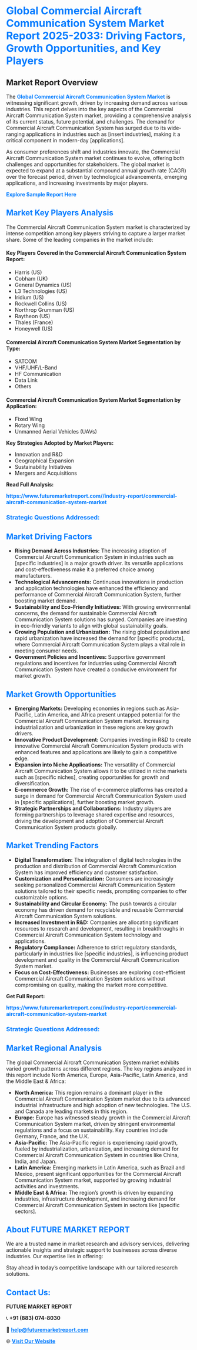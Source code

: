 <h1 style="color: #007BFF;">Global Commercial Aircraft Communication System Market Report 2025-2033: Driving Factors, Growth Opportunities, and Key Players</h1>

<section id="overview">
<h2>Market Report Overview</h2>
<p>The <a href="https://www.futuremarketreport.com//industry-report/commercial-aircraft-communication-system-market" style="color: #007BFF; text-decoration: none;"><strong>Global Commercial Aircraft Communication System Market</strong></a> is witnessing significant growth, driven by increasing demand across various industries. This report delves into the key aspects of the Commercial Aircraft Communication System market, providing a comprehensive analysis of its current status, future potential, and challenges. The demand for Commercial Aircraft Communication System has surged due to its wide-ranging applications in industries such as [insert industries], making it a critical component in modern-day [applications].</p>
<p>As consumer preferences shift and industries innovate, the Commercial Aircraft Communication System market continues to evolve, offering both challenges and opportunities for stakeholders. The global market is expected to expand at a substantial compound annual growth rate (CAGR) over the forecast period, driven by technological advancements, emerging applications, and increasing investments by major players.</p>
</section>

<section id="overview">
<p><a href="https://www.futuremarketreport.com//request-sample/reportId=54565" style="color: #007BFF; text-decoration: none;"><strong>Explore Sample Report Here</strong></a></p>
</section>

<section id="key-players">
<h2 style="color: #007BFF;">Market Key Players Analysis</h2>
<p>The Commercial Aircraft Communication System market is characterized by intense competition among key players striving to capture a larger market share. Some of the leading companies in the market include:</p>
<h4>Key Players Covered in the Commercial Aircraft Communication System Report:</h4>
<ul><li>Harris (US)</li><li>Cobham (UK)</li><li>General Dynamics (US)</li><li>L3 Technologies (US)</li><li>Iridium (US)</li><li>Rockwell Collins (US)</li><li>Northrop Grumman (US)</li><li>Raytheon (US)</li><li>Thales (France)</li><li>Honeywell (US)</li></ul>
<h4>Commercial Aircraft Communication System Market Segmentation by Type:</h4>
<ul><li>SATCOM</li><li>VHF/UHF/L-Band</li><li>HF Communication</li><li>Data Link</li><li>Others</li></ul>

<h4>Commercial Aircraft Communication System Market Segmentation by Application:</h4>
<ul><li>Fixed Wing</li><li>Rotary Wing</li><li>Unmanned Aerial Vehicles (UAVs)</li></ul>
<p><strong>Key Strategies Adopted by Market Players:</strong></p>
<ul>
<li>Innovation and R&D</li>
<li>Geographical Expansion</li>
<li>Sustainability Initiatives</li>
<li>Mergers and Acquisitions</li>
</ul>
</section>

<section>
<p><strong>Read Full Analysis: </strong></p><a href="https://www.futuremarketreport.com//industry-report/commercial-aircraft-communication-system-market" style="color: #007BFF; text-decoration: none;"><strong>https://www.futuremarketreport.com//industry-report/commercial-aircraft-communication-system-market</strong></a>
<h3 style="color: #007BFF;">Strategic Questions Addressed:</h3>
</section>

<section id="driving-factors">
<h2 style="color: #007BFF;">Market Driving Factors</h2>
<ul>
<li><strong>Rising Demand Across Industries:</strong> The increasing adoption of Commercial Aircraft Communication System in industries such as [specific industries] is a major growth driver. Its versatile applications and cost-effectiveness make it a preferred choice among manufacturers.</li>
<li><strong>Technological Advancements:</strong> Continuous innovations in production and application technologies have enhanced the efficiency and performance of Commercial Aircraft Communication System, further boosting market demand.</li>
<li><strong>Sustainability and Eco-Friendly Initiatives:</strong> With growing environmental concerns, the demand for sustainable Commercial Aircraft Communication System solutions has surged. Companies are investing in eco-friendly variants to align with global sustainability goals.</li>
<li><strong>Growing Population and Urbanization:</strong> The rising global population and rapid urbanization have increased the demand for [specific products], where Commercial Aircraft Communication System plays a vital role in meeting consumer needs.</li>
<li><strong>Government Policies and Incentives:</strong> Supportive government regulations and incentives for industries using Commercial Aircraft Communication System have created a conducive environment for market growth.</li>
</ul>
</section>

<section id="growth-opportunities">
<h2 style="color: #007BFF;">Market Growth Opportunities</h2>
<ul>
<li><strong>Emerging Markets:</strong> Developing economies in regions such as Asia-Pacific, Latin America, and Africa present untapped potential for the Commercial Aircraft Communication System market. Increasing industrialization and urbanization in these regions are key growth drivers.</li>
<li><strong>Innovative Product Development:</strong> Companies investing in R&D to create innovative Commercial Aircraft Communication System products with enhanced features and applications are likely to gain a competitive edge.</li>
<li><strong>Expansion into Niche Applications:</strong> The versatility of Commercial Aircraft Communication System allows it to be utilized in niche markets such as [specific niches], creating opportunities for growth and diversification.</li>
<li><strong>E-commerce Growth:</strong> The rise of e-commerce platforms has created a surge in demand for Commercial Aircraft Communication System used in [specific applications], further boosting market growth.</li>
<li><strong>Strategic Partnerships and Collaborations:</strong> Industry players are forming partnerships to leverage shared expertise and resources, driving the development and adoption of Commercial Aircraft Communication System products globally.</li>
</ul>
</section>

<section id="trending-factors">
<h2 style="color: #007BFF;">Market Trending Factors</h2>
<ul>
<li><strong>Digital Transformation:</strong> The integration of digital technologies in the production and distribution of Commercial Aircraft Communication System has improved efficiency and customer satisfaction.</li>
<li><strong>Customization and Personalization:</strong> Consumers are increasingly seeking personalized Commercial Aircraft Communication System solutions tailored to their specific needs, prompting companies to offer customizable options.</li>
<li><strong>Sustainability and Circular Economy:</strong> The push towards a circular economy has driven demand for recyclable and reusable Commercial Aircraft Communication System solutions.</li>
<li><strong>Increased Investment in R&D:</strong> Companies are allocating significant resources to research and development, resulting in breakthroughs in Commercial Aircraft Communication System technology and applications.</li>
<li><strong>Regulatory Compliance:</strong> Adherence to strict regulatory standards, particularly in industries like [specific industries], is influencing product development and quality in the Commercial Aircraft Communication System market.</li>
<li><strong>Focus on Cost-Effectiveness:</strong> Businesses are exploring cost-efficient Commercial Aircraft Communication System solutions without compromising on quality, making the market more competitive.</li>
</ul>
</section>

<section>
<p><strong>Get Full Report: </strong></p><a href="https://www.futuremarketreport.com//industry-report/commercial-aircraft-communication-system-market" style="color: #007BFF; text-decoration: none;"><strong>https://www.futuremarketreport.com//industry-report/commercial-aircraft-communication-system-market</strong></a>
<h3 style="color: #007BFF;">Strategic Questions Addressed:</h3>
</section>


<section id="regional-analysis">
<h2 style="color: #007BFF;">Market Regional Analysis</h2>
<p>The global Commercial Aircraft Communication System market exhibits varied growth patterns across different regions. The key regions analyzed in this report include North America, Europe, Asia-Pacific, Latin America, and the Middle East & Africa:</p>
<ul>
<li><strong>North America:</strong> This region remains a dominant player in the Commercial Aircraft Communication System market due to its advanced industrial infrastructure and high adoption of new technologies. The U.S. and Canada are leading markets in this region.</li>
<li><strong>Europe:</strong> Europe has witnessed steady growth in the Commercial Aircraft Communication System market, driven by stringent environmental regulations and a focus on sustainability. Key countries include Germany, France, and the U.K.</li>
<li><strong>Asia-Pacific:</strong> The Asia-Pacific region is experiencing rapid growth, fueled by industrialization, urbanization, and increasing demand for Commercial Aircraft Communication System in countries like China, India, and Japan.</li>
<li><strong>Latin America:</strong> Emerging markets in Latin America, such as Brazil and Mexico, present significant opportunities for the Commercial Aircraft Communication System market, supported by growing industrial activities and investments.</li>
<li><strong>Middle East & Africa:</strong> The region’s growth is driven by expanding industries, infrastructure development, and increasing demand for Commercial Aircraft Communication System in sectors like [specific sectors].</li>
</ul>
</section>

<footer>
<h2 style="color: #007BFF;">About FUTURE MARKET REPORT</h2>
<p>We are a trusted name in market research and advisory services, delivering actionable insights and strategic support to businesses across diverse industries. Our expertise lies in offering:</p>

<p>Stay ahead in today’s competitive landscape with our tailored research solutions.</p>

<h2 style="color: #007BFF;">Contact Us:</h2>
<p><strong>FUTURE MARKET REPORT</strong></p>
<p>📞 <strong>+91 (883) 074-8030</strong></p>
<p>📧 <strong><a href="mailto:help@futuremarketreport.com" style="color: #007BFF;">help@futuremarketreport.com</a></strong></p>
<p>🌐 <strong><a href="https://www.futuremarketreport.com/" style="color: #007BFF;">Visit Our Website</a></strong></p>
</footer>